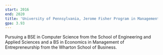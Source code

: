 ```yaml
---
start: 2016
end: 2020
title: 'University of Pennsylvania, Jerome Fisher Program in Management and Technology (M&T)'
gpa: 3.93
---
```


Pursuing a BSE in Computer Science from the School of Engineering and Applied Sciences and a BS in Economics in Management of Entrepreneurship from the Wharton School of Business.
